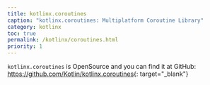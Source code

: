 ```yaml
---
title: kotlinx.coroutines
caption: "kotlinx.coroutines: Multiplatform Coroutine Library"
category: kotlinx
toc: true
permalink: /kotlinx/coroutines.html
priority: 1
---
```


`kotlinx.coroutines` is OpenSource and you can find it at GitHub:
<https://github.com/Kotlin/kotlinx.coroutines>{: target="_blank"}
